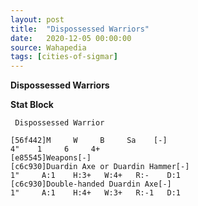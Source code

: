 ```yaml
---
layout: post
title:  "Dispossessed Warriors"
date:   2020-12-05 00:00:00
source: Wahapedia
tags: [cities-of-sigmar]
---
```


**Dispossessed Warriors**

**Stat Block**
```
 Dispossessed Warrior
```

```
[56f442]M     W     B     Sa    [-]
4"    1     6     4+    
[e85545]Weapons[-]
[c6c930]Duardin Axe or Duardin Hammer[-]
1"     A:1    H:3+   W:4+   R:-    D:1   
[c6c930]Double-handed Duardin Axe[-]
1"     A:1    H:4+   W:3+   R:-1   D:1   
```
    